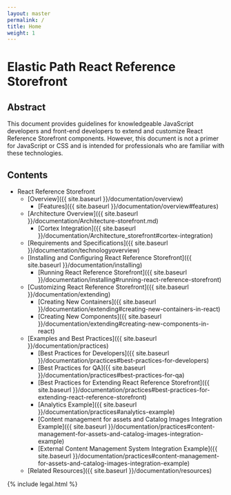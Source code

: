 ```yaml
---
layout: master
permalink: /
title: Home
weight: 1
---
```

# Elastic Path React Reference Storefront

## Abstract

This document provides guidelines for knowledgeable JavaScript developers and front-end developers to extend and customize React Reference Storefront components. However, this document is not a primer for JavaScript or CSS and is intended for professionals who are familiar with these technologies.

## Contents

* React Reference Storefront
  * [Overview]({{ site.baseurl }}/documentation/overview)
      * [Features]({{ site.baseurl }}/documentation/overview#features)
  * [Architecture Overview]({{ site.baseurl }}/documentation/Architecture-storefront.md)
      * [Cortex Integration]({{ site.baseurl }}/documentation/Architecture_storefront#cortex-integration)
  * [Requirements and Specifications]({{ site.baseurl }}/documentation/technologyoverview)
  * [Installing and Configuring React Reference Storefront]({{ site.baseurl }}/documentation/installing)
      *  [Running React Reference Storefront]({{ site.baseurl }}/documentation/installing#running-react-reference-storefront)
  * [Customizing React Reference Storefront]({{ site.baseurl }}/documentation/extending)
      * [Creating New Containers]({{ site.baseurl }}/documentation/extending#creating-new-containers-in-react)
      * [Creating New Components]({{ site.baseurl }}/documentation/extending#creating-new-components-in-react)
  * [Examples and Best Practices]({{ site.baseurl }}/documentation/practices)
      * [Best Practices for Developers]({{ site.baseurl }}/documentation/practices#best-practices-for-developers)
      * [Best Practices for QA]({{ site.baseurl }}/documentation/practices#best-practices-for-qa)
      * [Best Practices for Extending React Reference Storefront]({{ site.baseurl }}/documentation/practices#best-practices-for-extending-react-reference-storefront)
      * [Analytics Example]({{ site.baseurl }}/documentation/practices#analytics-example)
      * [Content management for assets and Catalog Images Integration Example]({{ site.baseurl }}/documentation/practices#content-management-for-assets-and-catalog-images-integration-example)
      * [External Content Management System Integration Example]({{ site.baseurl }}/documentation/practices#content-management-for-assets-and-catalog-images-integration-example)
  * [Related Resources]({{ site.baseurl }}/documentation/resources)

{% include legal.html %}
